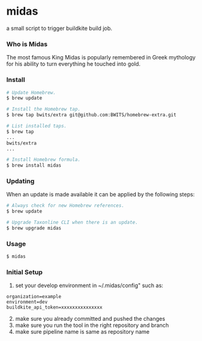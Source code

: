 # midas
a small script to trigger buildkite build job.

### Who is Midas

The most famous King Midas is popularly remembered in Greek mythology for his ability to turn everything he touched into gold.

### Install

```bash
# Update Homebrew.
$ brew update

# Install the Homebrew tap.
$ brew tap bwits/extra git@github.com:BWITS/homebrew-extra.git

# List installed taps.
$ brew tap
...
bwits/extra
...

# Install Homebrew formula.
$ brew install midas
```

### Updating

When an update is made available it can be applied by the following steps:

```bash
# Always check for new Homebrew references.
$ brew update

# Upgrade Taxonline CLI when there is an update.
$ brew upgrade midas
```

### Usage

```bash
$ midas
```

### Initial Setup

1) set your develop environment in ~/.midas/config"
such as:
```
organization=example
environment=dev
buildkite_api_token=xxxxxxxxxxxxxxx
```
2) make sure you already committed and pushed the changes
3) make sure you run the tool in the right repository and branch
4) make sure pipeline name is same as repository name
